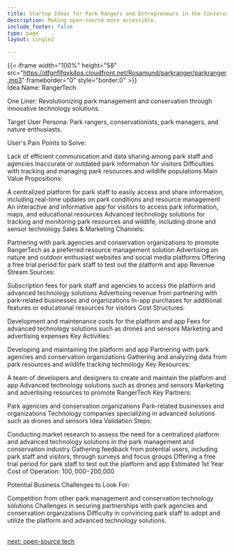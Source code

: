 ```yaml
---
title: Startup Ideas for Park Rangers and Entrepreneurs in the Conservation And Park Management  Industry
description: Making open-source more accessible.
include_footer: false
type: page
layout: single2

---
```


{{< iframe width="100%" height="58" src="https://dfgnflfqxk4ps.cloudfront.net/Rosamund/parkranger/parkranger.mp3" frameborder="0" style="border:0" >}}<br>
Idea Name: RangerTech

One Liner: Revolutionizing park management and conservation through innovative technology solutions.

Target User Persona: Park rangers, conservationists, park managers, and nature enthusiasts.

User's Pain Points to Solve:

Lack of efficient communication and data sharing among park staff and agencies
Inaccurate or outdated park information for visitors
Difficulties with tracking and managing park resources and wildlife populations
Main Value Propositions:

A centralized platform for park staff to easily access and share information, including real-time updates on park conditions and resource management
An interactive and informative app for visitors to access park information, maps, and educational resources
Advanced technology solutions for tracking and monitoring park resources and wildlife, including drone and sensor technology
Sales & Marketing Channels:

Partnering with park agencies and conservation organizations to promote RangerTech as a preferred resource management solution
Advertising on nature and outdoor enthusiast websites and social media platforms
Offering a free trial period for park staff to test out the platform and app
Revenue Stream Sources:

Subscription fees for park staff and agencies to access the platform and advanced technology solutions
Advertising revenue from partnering with park-related businesses and organizations
In-app purchases for additional features or educational resources for visitors
Cost Structures:

Development and maintenance costs for the platform and app
Fees for advanced technology solutions such as drones and sensors
Marketing and advertising expenses
Key Activities:

Developing and maintaining the platform and app
Partnering with park agencies and conservation organizations
Gathering and analyzing data from park resources and wildlife tracking technology
Key Resources:

A team of developers and designers to create and maintain the platform and app
Advanced technology solutions such as drones and sensors
Marketing and advertising resources to promote RangerTech
Key Partners:

Park agencies and conservation organizations
Park-related businesses and organizations
Technology companies specializing in advanced solutions such as drones and sensors
Idea Validation Steps:

Conducting market research to assess the need for a centralized platform and advanced technology solutions in the park management and conservation industry
Gathering feedback from potential users, including park staff and visitors, through surveys and focus groups
Offering a free trial period for park staff to test out the platform and app
Estimated 1st Year Cost of Operation: $100,000-$200,000

Potential Business Challenges to Look For:

Competition from other park management and conservation technology solutions
Challenges in securing partnerships with park agencies and conservation organizations
Difficulty in convincing park staff to adopt and utilize the platform and advanced technology solutions.

<br>
<a href="https://workdojos.com/parkranger/tech">next: open-source tech</a>
</p>